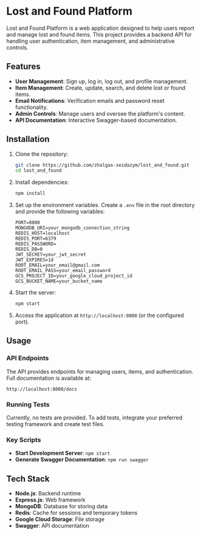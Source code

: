 # Lost and Found Platform

Lost and Found Platform is a web application designed to help users report and manage lost and found items. This project provides a backend API for handling user authentication, item management, and administrative controls.

## Features

- **User Management**: Sign up, log in, log out, and profile management.
- **Item Management**: Create, update, search, and delete lost or found items.
- **Email Notifications**: Verification emails and password reset functionality.
- **Admin Controls**: Manage users and oversee the platform's content.
- **API Documentation**: Interactive Swagger-based documentation.

## Installation

1. Clone the repository:
   ```bash
   git clone https://github.com/zhalgas-seidazym/lost_and_found.git
   cd lost_and_found
   ```

2. Install dependencies:
   ```bash
   npm install
   ```

3. Set up the environment variables. Create a `.env` file in the root directory and provide the following variables:

   ```env
   PORT=8000
   MONGODB_URI=your_mongodb_connection_string
   REDIS_HOST=localhost
   REDIS_PORT=6379
   REDIS_PASSWORD=
   REDIS_DB=0
   JWT_SECRET=your_jwt_secret
   JWT_EXPIRES=1d
   ROOT_EMAIL=your_email@gmail.com
   ROOT_EMAIL_PASS=your_email_password
   GCS_PROJECT_ID=your_google_cloud_project_id
   GCS_BUCKET_NAME=your_bucket_name
   ```

4. Start the server:
   ```bash
   npm start
   ```

5. Access the application at `http://localhost:8000` (or the configured port).

## Usage

### API Endpoints

The API provides endpoints for managing users, items, and authentication. Full documentation is available at:

```
http://localhost:8000/docs
```

### Running Tests

Currently, no tests are provided. To add tests, integrate your preferred testing framework and create test files.

### Key Scripts

- **Start Development Server**: `npm start`
- **Generate Swagger Documentation**: `npm run swagger`

## Tech Stack

- **Node.js**: Backend runtime
- **Express.js**: Web framework
- **MongoDB**: Database for storing data
- **Redis**: Cache for sessions and temporary tokens
- **Google Cloud Storage**: File storage
- **Swagger**: API documentation
